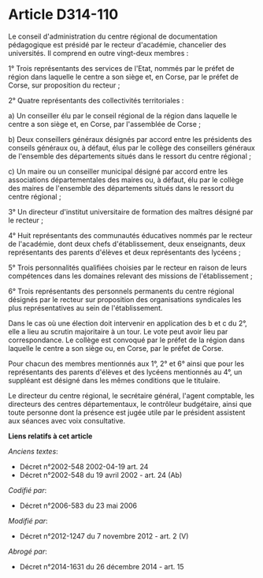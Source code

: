 # Article D314-110

Le conseil d'administration du centre régional de documentation pédagogique est présidé par le recteur d'académie, chancelier
des universités. Il comprend en outre vingt-deux membres : 

1° Trois représentants des services de l'Etat, nommés par le préfet de région dans laquelle le centre a son siège et, en
Corse, par le préfet de Corse, sur proposition du recteur ; 

2° Quatre représentants des collectivités territoriales : 

a) Un conseiller élu par le conseil régional de la région dans laquelle le centre a son siège et, en Corse, par l'assemblée
de Corse ; 

b) Deux conseillers généraux désignés par accord entre les présidents des conseils généraux ou, à défaut, élus par le collège
des conseillers généraux de l'ensemble des départements situés dans le ressort du centre régional ; 

c) Un maire ou un conseiller municipal désigné par accord entre les associations départementales des maires ou, à défaut, élu
par le collège des maires de l'ensemble des départements situés dans le ressort du centre régional ; 

3° Un directeur d'institut universitaire de formation des maîtres désigné par le recteur ; 

4° Huit représentants des communautés éducatives nommés par le recteur de l'académie, dont deux chefs d'établissement, deux
enseignants, deux représentants des parents d'élèves et deux représentants des lycéens ; 

5° Trois personnalités qualifiées choisies par le recteur en raison de leurs compétences dans les domaines relevant des
missions de l'établissement ; 

6° Trois représentants des personnels permanents du centre régional désignés par le recteur sur proposition des organisations
syndicales les plus représentatives au sein de l'établissement. 

Dans le cas où une élection doit intervenir en application des b et c du 2°, elle a lieu au scrutin majoritaire à un tour. Le
vote peut avoir lieu par correspondance. Le collège est convoqué par le préfet de la région dans laquelle le centre a son
siège ou, en Corse, par le préfet de Corse. 

Pour chacun des membres mentionnés aux 1°, 2° et 6° ainsi que pour les représentants des parents d'élèves et des lycéens
mentionnés au 4°, un suppléant est désigné dans les mêmes conditions que le titulaire. 

Le directeur du centre régional, le secrétaire général, l'agent comptable, les directeurs des centres départementaux, le
contrôleur budgétaire, ainsi que toute personne dont la présence est jugée utile par le président assistent aux séances avec
voix consultative.

**Liens relatifs à cet article**

_Anciens textes_:

  - Décret n°2002-548 2002-04-19 art. 24
  - Décret n°2002-548 du 19 avril 2002 - art. 24 (Ab)

_Codifié par_:

  - Décret n°2006-583 du 23 mai 2006

_Modifié par_:

  - Décret n°2012-1247 du 7 novembre 2012 - art. 2 (V)

_Abrogé par_:

  - Décret n°2014-1631 du 26 décembre 2014 - art. 15
